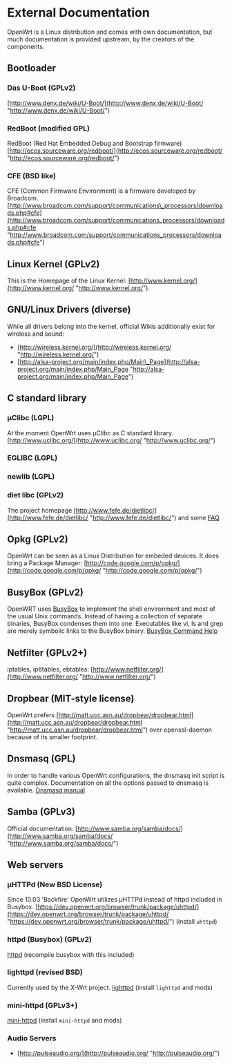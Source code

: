 # External Documentation

OpenWrt is a Linux distribution and comes with own documentation, but much documentation is provided upstream, by the creators of the components.

## Bootloader

### Das U-Boot (GPLv2)

[http://www.denx.de/wiki/U-Boot/](http://www.denx.de/wiki/U-Boot/ "http://www.denx.de/wiki/U-Boot/")

### RedBoot (modified GPL)

RedBoot (Red Hat Embedded Debug and Bootstrap firmware) [http://ecos.sourceware.org/redboot/](http://ecos.sourceware.org/redboot/ "http://ecos.sourceware.org/redboot/")

### CFE (BSD like)

CFE (Common Firmware Environment) is a firmware developed by Broadcom. [http://www.broadcom.com/support/communications\_processors/downloads.php#cfe](http://www.broadcom.com/support/communications_processors/downloads.php#cfe "http://www.broadcom.com/support/communications_processors/downloads.php#cfe")

## Linux Kernel (GPLv2)

This is the Homepage of the Linux Kernel: [http://www.kernel.org/](http://www.kernel.org/ "http://www.kernel.org/").

## GNU/Linux Drivers (diverse)

While all drivers belong into the kernel, official Wikis additionally exist for wireless and sound:

- [http://wireless.kernel.org/](http://wireless.kernel.org/ "http://wireless.kernel.org/")
- [http://alsa-project.org/main/index.php/Main\_Page](http://alsa-project.org/main/index.php/Main_Page "http://alsa-project.org/main/index.php/Main_Page")

## C standard library

### µClibc (LGPL)

At the moment OpenWrt uses µClibc as C standard library. [http://www.uclibc.org/](http://www.uclibc.org/ "http://www.uclibc.org/")

### EGLIBC (LGPL)

### newlib (LGPL)

### diet libc (GPLv2)

The project homepage [http://www.fefe.de/dietlibc/](http://www.fefe.de/dietlibc/ "http://www.fefe.de/dietlibc/") and some [FAQ](http://www.fefe.de/dietlibc/FAQ.txt "http://www.fefe.de/dietlibc/FAQ.txt").

## Opkg (GPLv2)

OpenWrt can be seen as a Linux Distribution for embeded devices. It does bring a Package Manager: [http://code.google.com/p/opkg/](http://code.google.com/p/opkg/ "http://code.google.com/p/opkg/")

## BusyBox (GPLv2)

OpenWRT uses [BusyBox](http://www.busybox.net/ "http://www.busybox.net/") to implement the shell environment and most of the usual Unix commands. Instead of having a collection of separate binaries, BusyBox condenses them into one. Executables like vi, ls and grep are merely symbolic links to the BusyBox binary. [BusyBox Command Help](http://busybox.net/downloads/BusyBox.html "http://busybox.net/downloads/BusyBox.html")

## Netfilter (GPLv2+)

iptables, ip6tables, ebtables: [http://www.netfilter.org/](http://www.netfilter.org/ "http://www.netfilter.org/")

## Dropbear (MIT-style license)

OpenWrt prefers [http://matt.ucc.asn.au/dropbear/dropbear.html](http://matt.ucc.asn.au/dropbear/dropbear.html "http://matt.ucc.asn.au/dropbear/dropbear.html") over openssl-daemon because of its smaller footprint.

## Dnsmasq (GPL)

In order to handle various OpenWrt configurations, the dnsmasq init script is quite complex. Documentation on all the options passed to dnsmasq is available. [Dnsmasq manual](http://www.thekelleys.org.uk/dnsmasq/docs/dnsmasq-man.html "http://www.thekelleys.org.uk/dnsmasq/docs/dnsmasq-man.html")

## Samba (GPLv3)

Official documentation: [http://www.samba.org/samba/docs/](http://www.samba.org/samba/docs/ "http://www.samba.org/samba/docs/")

## Web servers

### µHTTPd (New BSD License)

Since 10.03 'Backfire' OpenWrt utilizes µHTTPd instead of httpd included in Busybox. [https://dev.openwrt.org/browser/trunk/package/uhttpd/](https://dev.openwrt.org/browser/trunk/package/uhttpd/ "https://dev.openwrt.org/browser/trunk/package/uhttpd/") (install `uhttpd`)

### httpd (Busybox) (GPLv2)

[httpd](http://www.busybox.net/downloads/BusyBox.html "http://www.busybox.net/downloads/BusyBox.html") (recompile busybox with this included)

### lighttpd (revised BSD)

Currently used by the X-Wrt project. [lighttpd](http://www.lighttpd.net/ "http://www.lighttpd.net/") (install `lighttpd` and mods)

### mini-httpd (GPLv3+)

[mini-httpd](http://www.nongnu.org/mini-httpd/ "http://www.nongnu.org/mini-httpd/") (install `mini-httpd` and mods)

### Audio Servers

- [http://pulseaudio.org/](http://pulseaudio.org/ "http://pulseaudio.org/")

